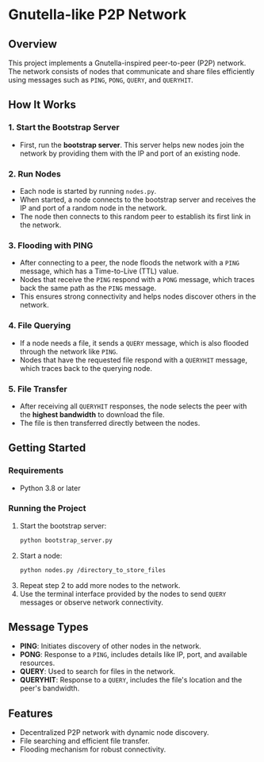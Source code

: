 # Gnutella-like P2P Network

## Overview
This project implements a Gnutella-inspired peer-to-peer (P2P) network. The network consists of nodes that communicate and share files efficiently using messages such as `PING`, `PONG`, `QUERY`, and `QUERYHIT`.

## How It Works

### 1. Start the Bootstrap Server
- First, run the **bootstrap server**. This server helps new nodes join the network by providing them with the IP and port of an existing node.

### 2. Run Nodes
- Each node is started by running `nodes.py`.
- When started, a node connects to the bootstrap server and receives the IP and port of a random node in the network.
- The node then connects to this random peer to establish its first link in the network.

### 3. Flooding with PING
- After connecting to a peer, the node floods the network with a `PING` message, which has a Time-to-Live (TTL) value.
- Nodes that receive the `PING` respond with a `PONG` message, which traces back the same path as the `PING` message.
- This ensures strong connectivity and helps nodes discover others in the network.

### 4. File Querying
- If a node needs a file, it sends a `QUERY` message, which is also flooded through the network like `PING`.
- Nodes that have the requested file respond with a `QUERYHIT` message, which traces back to the querying node.

### 5. File Transfer
- After receiving all `QUERYHIT` responses, the node selects the peer with the **highest bandwidth** to download the file.
- The file is then transferred directly between the nodes.

## Getting Started

### Requirements
- Python 3.8 or later

### Running the Project
1. Start the bootstrap server:
   ```bash
   python bootstrap_server.py
   ```
2. Start a node:
   ```bash
   python nodes.py /directory_to_store_files
   ```
3. Repeat step 2 to add more nodes to the network.
4. Use the terminal interface provided by the nodes to send `QUERY` messages or observe network connectivity.

## Message Types
- **PING**: Initiates discovery of other nodes in the network.
- **PONG**: Response to a `PING`, includes details like IP, port, and available resources.
- **QUERY**: Used to search for files in the network.
- **QUERYHIT**: Response to a `QUERY`, includes the file's location and the peer's bandwidth.

## Features
- Decentralized P2P network with dynamic node discovery.
- File searching and efficient file transfer.
- Flooding mechanism for robust connectivity.
